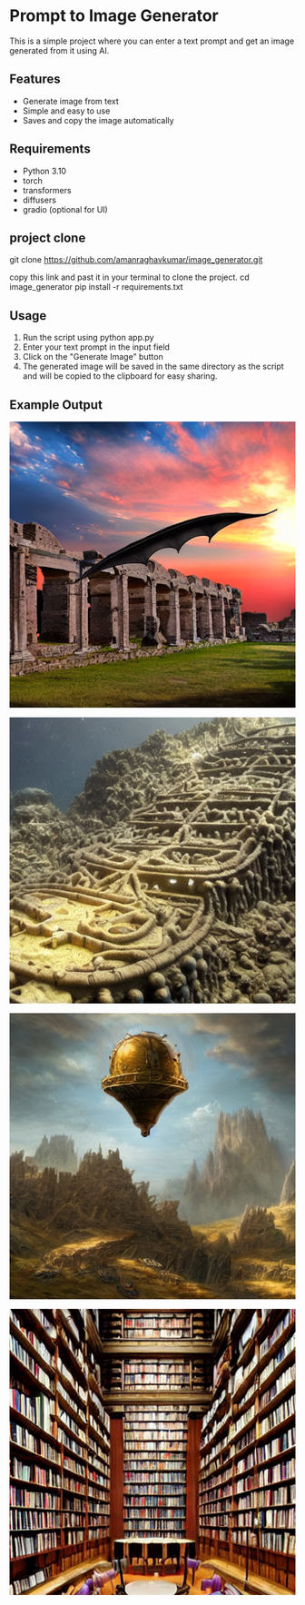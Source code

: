 # Prompt to Image Generator

This is a simple project where you can enter a text prompt and get an image generated from it using AI.

## Features

- Generate image from text
- Simple and easy to use
- Saves and copy the image automatically

## Requirements

- Python 3.10
- torch
- transformers
- diffusers
- gradio (optional for UI)


## project clone 

git clone https://github.com/amanraghavkumar/image_generator.git

copy this link and past it in your terminal to clone the project.
cd image_generator
pip install -r requirements.txt
## Usage
1. Run the script using python app.py
2. Enter your text prompt in the input field
3. Click on the "Generate Image" button
4. The generated image will be saved in the same directory as the script and will be copied to
the clipboard for easy sharing.




## Example Output

![alt text](generated_im.png)

![alt text](picture/generated_ima.png)

![alt text](picture/generated_imag.png)

![alt text](picture/generated_image.png)